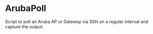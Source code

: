 # ArubaPoll

Script to poll an Aruba AP or Gateway via SSH on a regular interval and capture the output.